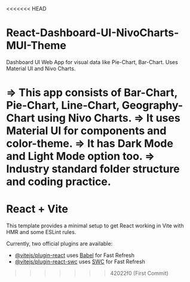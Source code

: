 <<<<<<< HEAD
# React-Dashboard-UI-NivoCharts-MUI-Theme

Dashboard UI Web App for visual data like Pie-Chart, Bar-Chart. Uses Material UI and Nivo Charts.

=> This app consists of Bar-Chart, Pie-Chart, Line-Chart, Geography-Chart using Nivo Charts.
=> It uses Material UI for components and color-theme.
=> It has Dark Mode and Light Mode option too.
=> Industry standard folder structure and coding practice.
=======
# React + Vite

This template provides a minimal setup to get React working in Vite with HMR and some ESLint rules.

Currently, two official plugins are available:

- [@vitejs/plugin-react](https://github.com/vitejs/vite-plugin-react/blob/main/packages/plugin-react/README.md) uses [Babel](https://babeljs.io/) for Fast Refresh
- [@vitejs/plugin-react-swc](https://github.com/vitejs/vite-plugin-react-swc) uses [SWC](https://swc.rs/) for Fast Refresh
>>>>>>> 42022f0 (First Commit)
